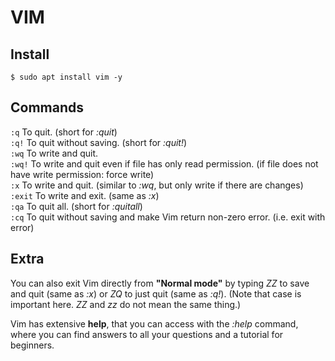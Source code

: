 <div>

<h1>VIM</h1>
<h2>Install</h2>

`$ sudo apt install vim -y`

<h2>Commands</h2>

`:q` To quit. (short for *:quit*)<br>
`:q!` To quit without saving. (short for *:quit!*)<br>
`:wq` To write and quit.<br>
`:wq!` To write and quit even if file has only read permission. (if file does not have write permission: force write)<br>
`:x` To write and quit. (similar to *:wq*, but only write if there are changes)<br>
`:exit` To write and exit. (same as *:x*)<br>
`:qa` To quit all. (short for *:quitall*)<br>
`:cq` To quit without saving and make Vim return non-zero error. (i.e. exit with error)

<h2>Extra</h2>

<p>

You can also exit Vim directly from **"Normal mode"** by typing *ZZ* to save and quit (same as *:x*) or *ZQ* to just quit (same as *:q!*). (Note that case is important here. *ZZ* and *zz* do not mean the same thing.)

</p>
<p>

Vim has extensive **help**, that you can access with the *:help* command, where you can find answers to all your questions and a tutorial for beginners.

</p>

</div>	